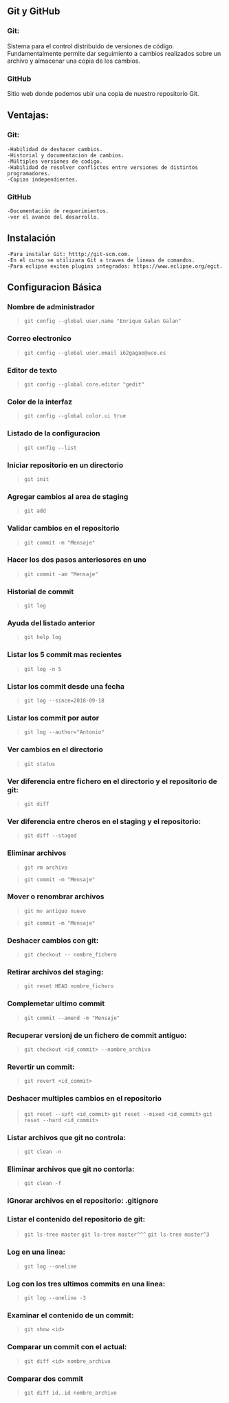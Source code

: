 ## **Git y GitHub**

### Git:

Sistema para el control distribuido de versiones de código. Fundamentalmente permite dar seguimiento a cambios realizados sobre un archivo y almacenar una copia de los cambios.

### GitHub

Sitio web donde podemos ubir una copia de nuestro repositorio Git.

## **Ventajas:**

### Git:

	-Habilidad de deshacer cambios.
	-Historial y documentacion de cambios.
	-Múltiples versiones de codigo.
	-Habilidad de resolver conflictos entre versiones de distintos programadores.
	-Copias independientes.

### GitHub

	-Documentación de requerimientos.
	-ver el avance del desarrollo.

## **Instalación**

	-Para instalar Git: htttp://git-scm.com.
	-En el curso se utilizara Git a traves de lineas de comandos.
	-Para eclipse exiten plugins integrados: https://www.eclipse.org/egit.


## **Configuracion Básica**

### Nombre de administrador

>`git config --global user.name "Enrique Galan Galan"`

### Correo electronico

>`git config --global user.email i62gagae@uco.es`

### Editor de texto

>`git config --global core.editor "gedit"`

### Color de la interfaz

>`git config --global color.ui true`

### Listado de la configuracion

>`git config --list`

### Iniciar repositorio en un directorio

>`git init`

### Agregar cambios al area de staging

>`git add`

### Validar cambios en el repositorio

>`git commit -m "Mensaje"`

### Hacer los dos pasos anteriosores en uno

>`git commit -am "Mensaje"`

### Historial de commit

>`git log`

### Ayuda del listado anterior

>`git help log`

### Listar los 5 commit mas recientes

>`git log -n 5`

### Listar los commit desde una fecha

>`git log --since=2018-09-18`

### Listar los commit por autor

>`git log --author="Antonio"`

### Ver cambios en el directorio

>`git status`

### Ver diferencia entre fichero en el directorio y el repositorio de git:

>`git diff`

### Ver diferencia entre  cheros en el staging y el repositorio:

>`git diff --staged`

### Eliminar archivos

>`git rm archivo`

>`git commit -m "Mensaje"`

### Mover o renombrar archivos

>`git mv antiguo nuevo`

>`git commit -m "Mensaje"`

### Deshacer cambios con git:

>`git checkout -- nombre_fichero`

### Retirar archivos del staging:

>`git reset HEAD nombre_fichero`

### Complemetar ultimo commit

>`git commit --amend -m "Mensaje"`

### Recuperar versionj de un fichero de commit antiguo:

>`git checkout <id_commit> --nombre_archivo`

### Revertir un commit:

> `git revert <id_commit>`

### Deshacer multiples cambios en el repositorio

> `git reset --spft <id_commit>`
> `git reset --mixed <id_commit>`
> `git reset --hard <id_commit>`

### Listar archivos que git no controla:

> `git clean -n`

### Eliminar archivos que git no contorla:
> `git clean -f`

### IGnorar archivos en el repositorio: .gitignore

### Listar el contenido del repositorio de git:

> `git ls-tree master`
> `git ls-tree master^^^`
> `git ls-tree master^3`

### Log en una linea:

> `git log --oneline`

### Log con los tres ultimos commits en una linea:

> `git log --oneline -3`

### Examinar el contenido de un commit:

> `git show <id>`

### Comparar un commit con el actual:

> `git diff <id> nombre_archivo`

### Comparar dos commit

> `git diff id..id nombre_archivo`




